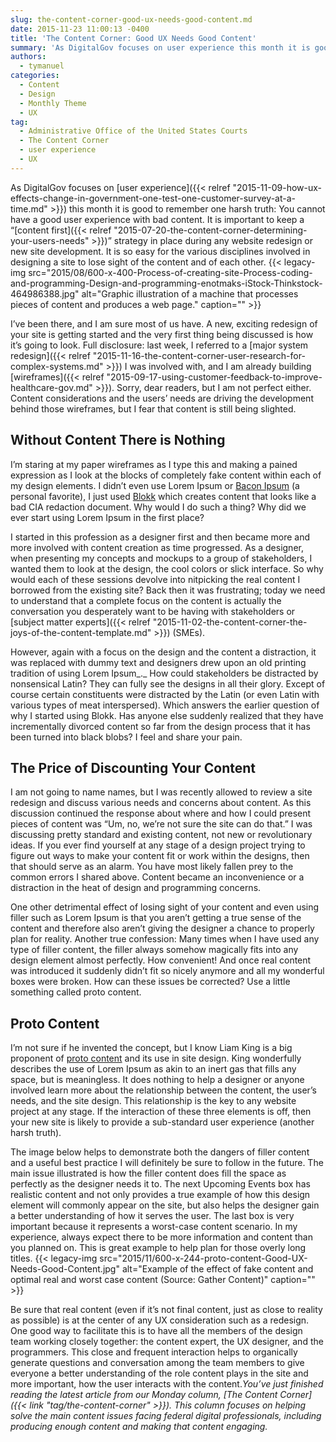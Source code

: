 ```yaml
---
slug: the-content-corner-good-ux-needs-good-content.md
date: 2015-11-23 11:00:13 -0400
title: 'The Content Corner: Good UX Needs Good Content'
summary: 'As DigitalGov focuses on user experience this month it is good to remember one harsh truth: You cannot have a good user experience with bad content. It is important to keep a &ldquo;content first&rdquo; strategy in place during any website redesign or new site development. It is so easy for the various disciplines involved in'
authors:
  - tymanuel
categories:
  - Content
  - Design
  - Monthly Theme
  - UX
tag:
  - Administrative Office of the United States Courts
  - The Content Corner
  - user experience
  - UX
---
```


As DigitalGov focuses on [user experience]({{< relref "2015-11-09-how-ux-effects-change-in-government-one-test-one-customer-survey-at-a-time.md" >}}) this month it is good to remember one harsh truth: You cannot have a good user experience with bad content. It is important to keep a “[content first]({{< relref "2015-07-20-the-content-corner-determining-your-users-needs" >}})” strategy in place during any website redesign or new site development. It is so easy for the various disciplines involved in designing a site to lose sight of the content and of each other. {{< legacy-img src="2015/08/600-x-400-Process-of-creating-site-Process-coding-and-programming-Design-and-programming-enotmaks-iStock-Thinkstock-464986388.jpg" alt="Graphic illustration of a machine that processes pieces of content and produces a web page." caption="" >}} 

I’ve been there, and I am sure most of us have. A new, exciting redesign of your site is getting started and the very first thing being discussed is how it&#8217;s going to look. Full disclosure: last week, I referred to a [major system redesign]({{< relref "2015-11-16-the-content-corner-user-research-for-complex-systems.md" >}}) I was involved with, and I am already building [wireframes]({{< relref "2015-09-17-using-customer-feedback-to-improve-healthcare-gov.md" >}}). Sorry, dear readers, but I am not perfect either. Content considerations and the users’ needs are driving the development behind those wireframes, but I fear that content is still being slighted.

## Without Content There is Nothing

I’m staring at my paper wireframes as I type this and making a pained expression as I look at the blocks of completely fake content within each of my design elements. I didn’t even use Lorem Ipsum or [Bacon Ipsum](https://baconipsum.com/) (a personal favorite), I just used [Blokk](http://blokkfont.com/) which creates content that looks like a bad CIA redaction document. Why would I do such a thing? Why did we ever start using Lorem Ipsum in the first place?

I started in this profession as a designer first and then became more and more involved with content creation as time progressed. As a designer, when presenting my concepts and mockups to a group of stakeholders, I wanted them to look at the design, the cool colors or slick interface. So why would each of these sessions devolve into nitpicking the real content I borrowed from the existing site? Back then it was frustrating; today we need to understand that a complete focus on the content is actually the conversation you desperately want to be having with stakeholders or [subject matter experts]({{< relref "2015-11-02-the-content-corner-the-joys-of-the-content-template.md" >}}) (SMEs).

However, again with a focus on the design and the content a distraction, it was replaced with dummy text and designers drew upon an old printing tradition of using Lorem Ipsum_._ How could stakeholders be distracted by nonsensical Latin? They can fully see the designs in all their glory. Except of course certain constituents were distracted by the Latin (or even Latin with various types of meat interspersed). Which answers the earlier question of why I started using Blokk. Has anyone else suddenly realized that they have incrementally divorced content so far from the design process that it has been turned into black blobs? I feel and share your pain.

## The Price of Discounting Your Content

I am not going to name names, but I was recently allowed to review a site redesign and discuss various needs and concerns about content. As this discussion continued the response about where and how I could present pieces of content was “Um, no, we’re not sure the site can do that.” I was discussing pretty standard and existing content, not new or revolutionary ideas. If you ever find yourself at any stage of a design project trying to figure out ways to make your content fit or work within the designs, then that should serve as an alarm. You have most likely fallen prey to the common errors I shared above. Content became an inconvenience or a distraction in the heat of design and programming concerns.

One other detrimental effect of losing sight of your content and even using filler such as Lorem Ipsum is that you aren’t getting a true sense of the content and therefore also aren’t giving the designer a chance to properly plan for reality. Another true confession: Many times when I have used any type of filler content, the filler always somehow magically fits into any design element almost perfectly. How convenient! And once real content was introduced it suddenly didn’t fit so nicely anymore and all my wonderful boxes were broken. How can these issues be corrected? Use a little something called proto content.

## Proto Content

I’m not sure if he invented the concept, but I know Liam King is a big proponent of [proto content](https://gathercontent.com/blog/designing-content-first-for-a-better-ux) and its use in site design. King wonderfully describes the use of Lorem Ipsum as akin to an inert gas that fills any space, but is meaningless. It does nothing to help a designer or anyone involved learn more about the relationship between the content, the user’s needs, and the site design. This relationship is the key to any website project at any stage. If the interaction of these three elements is off, then your new site is likely to provide a sub-standard user experience (another harsh truth).

The image below helps to demonstrate both the dangers of filler content and a useful best practice I will definitely be sure to follow in the future. The main issue illustrated is how the filler content does fill the space as perfectly as the designer needs it to. The next Upcoming Events box has realistic content and not only provides a true example of how this design element will commonly appear on the site, but also helps the designer gain a better understanding of how it serves the user. The last box is very important because it represents a worst-case content scenario. In my experience, always expect there to be more information and content than you planned on. This is great example to help plan for those overly long titles. {{< legacy-img src="2015/11/600-x-244-proto-content-Good-UX-Needs-Good-Content.jpg" alt="Example of the effect of fake content and optimal real and worst case content (Source: Gather Content)" caption="" >}} 

Be sure that real content (even if it&#8217;s not final content, just as close to reality as possible) is at the center of any UX consideration such as a redesign. One good way to facilitate this is to have all the members of the design team working closely together: the content expert, the UX designer, and the programmers. This close and frequent interaction helps to organically generate questions and conversation among the team members to give everyone a better understanding of the role content plays in the site and more important, how the user interacts with the content._You’ve just finished reading the latest article from our Monday column, [The Content Corner]({{< link "tag/the-content-corner" >}}). This column focuses on helping solve the main content issues facing federal digital professionals, including producing enough content and making that content engaging._